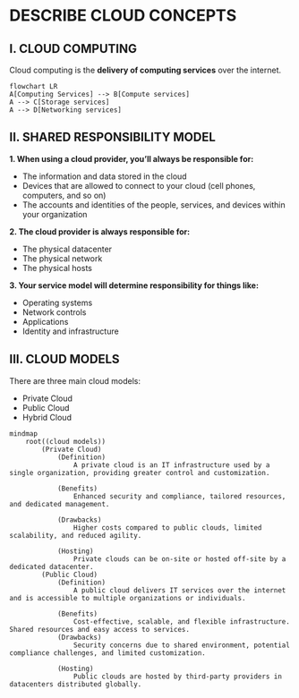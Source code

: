 # DESCRIBE CLOUD CONCEPTS

## I. CLOUD COMPUTING

Cloud computing is the **delivery of computing services** over the internet.

```mermaid
flowchart LR
A[Computing Services] --> B[Compute services]
A --> C[Storage services]
A --> D[Networking services]

```

## II. SHARED RESPONSIBILITY MODEL

**1. When using a cloud provider, you’ll always be responsible for:**

- The information and data stored in the cloud
- Devices that are allowed to connect to your cloud (cell phones, computers, and so on)
- The accounts and identities of the people, services, and devices within your organization

**2. The cloud provider is always responsible for:**

- The physical datacenter
- The physical network
- The physical hosts

**3. Your service model will determine responsibility for things like:**

- Operating systems
- Network controls
- Applications
- Identity and infrastructure

## III. CLOUD MODELS

There are three main cloud models:

- Private Cloud
- Public Cloud
- Hybrid Cloud

```mermaid
mindmap
    root((cloud models))
        (Private Cloud)
            (Definition)
                A private cloud is an IT infrastructure used by a single organization, providing greater control and customization.

            (Benefits)
                Enhanced security and compliance, tailored resources, and dedicated management.

            (Drawbacks)
                Higher costs compared to public clouds, limited scalability, and reduced agility.

            (Hosting)
                Private clouds can be on-site or hosted off-site by a dedicated datacenter.
        (Public Cloud)
            (Definition)
                A public cloud delivers IT services over the internet and is accessible to multiple organizations or individuals.

            (Benefits)
                Cost-effective, scalable, and flexible infrastructure. Shared resources and easy access to services.
            (Drawbacks)
                Security concerns due to shared environment, potential compliance challenges, and limited customization.

            (Hosting)
                Public clouds are hosted by third-party providers in datacenters distributed globally.


```

